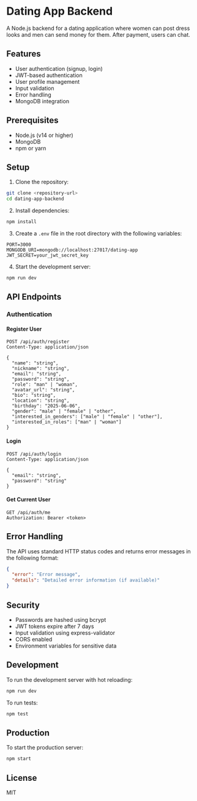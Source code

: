 # Dating App Backend

A Node.js backend for a dating application where women can post dress looks and men can send money for them. After payment, users can chat.

## Features

- User authentication (signup, login)
- JWT-based authentication
- User profile management
- Input validation
- Error handling
- MongoDB integration

## Prerequisites

- Node.js (v14 or higher)
- MongoDB
- npm or yarn

## Setup

1. Clone the repository:
```bash
git clone <repository-url>
cd dating-app-backend
```

2. Install dependencies:
```bash
npm install
```

3. Create a `.env` file in the root directory with the following variables:
```
PORT=3000
MONGODB_URI=mongodb://localhost:27017/dating-app
JWT_SECRET=your_jwt_secret_key
```

4. Start the development server:
```bash
npm run dev
```

## API Endpoints

### Authentication

#### Register User
```
POST /api/auth/register
Content-Type: application/json

{
  "name": "string",
  "nickname": "string",
  "email": "string",
  "password": "string",
  "role": "man" | "woman",
  "avatar_url": "string",
  "bio": "string",
  "location": "string",
  "birthday": "2025-06-06",
  "gender": "male" | "female" | "other",
  "interested_in_genders": ["male" | "female" | "other"],
  "interested_in_roles": ["man" | "woman"]
}
```

#### Login
```
POST /api/auth/login
Content-Type: application/json

{
  "email": "string",
  "password": "string"
}
```

#### Get Current User
```
GET /api/auth/me
Authorization: Bearer <token>
```

## Error Handling

The API uses standard HTTP status codes and returns error messages in the following format:

```json
{
  "error": "Error message",
  "details": "Detailed error information (if available)"
}
```

## Security

- Passwords are hashed using bcrypt
- JWT tokens expire after 7 days
- Input validation using express-validator
- CORS enabled
- Environment variables for sensitive data

## Development

To run the development server with hot reloading:
```bash
npm run dev
```

To run tests:
```bash
npm test
```

## Production

To start the production server:
```bash
npm start
```

## License

MIT 